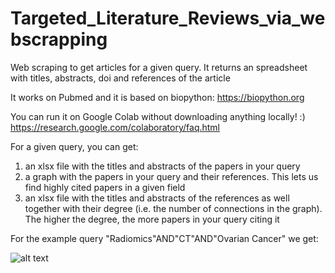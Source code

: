 # Targeted_Literature_Reviews_via_webscrapping

Web scraping to get articles for a given query. It returns an spreadsheet with titles, abstracts, doi and references of the article

It works on Pubmed and it is based on biopython: https://biopython.org

You can run it on Google Colab without downloading anything locally! :) https://research.google.com/colaboratory/faq.html

For a given query, you can get:

1) an xlsx file with the titles and abstracts of the papers in your query
2) a graph with the papers in your query and their references. This lets us find highly cited papers in a given field
3) an xlsx file with the titles and abstracts of the references as well together with their degree (i.e. the number of connections in the graph). The higher the degree, the more papers in your query citing it

For the example query "Radiomics"AND"CT"AND"Ovarian Cancer" we get:


![alt text](https://github.com/paulamartingonzalez/WebScrappingLiterature/blob/main/Unknown-7.png)
